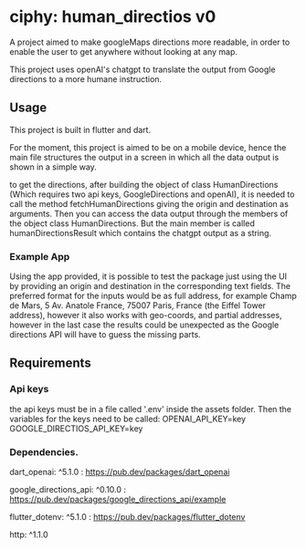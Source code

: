 # ciphy: human_directios v0

A project aimed to make googleMaps directions more readable, in order to enable the user to get anywhere without looking at any map.

This project uses openAI's chatgpt to translate the output from Google directions to a more humane instruction.

## Usage
This project is built in flutter and dart.

For the moment, this project is aimed to be on a mobile device, hence the main file structures the output in a screen in which all the data output is shown in a simple way.

to get the directions, after building the object of class HumanDirections (Which requires two api keys, GoogleDirections and openAI), it is needed to call the method fetchHumanDirections giving the origin and destination as arguments. Then you can access the data output through the members of the object class HumanDirections. But the main member is called humanDirectionsResult which contains the chatgpt output as a string.

### Example App
Using the app provided, it is possible to test the package just using the UI by providing an origin and destination in the corresponding text fields.
The preferred format for the inputs would be as full address, for example Champ de Mars, 5 Av. Anatole France, 75007 Paris, France (the Eiffel Tower address), however it also works with geo-coords, and partial addresses, however in the last case the results could be unexpected as the Google directions API will have to guess the missing parts.

## Requirements
### Api keys
the api keys must be in a file called '.env' inside the assets folder.
Then the variables for the keys need to be called:
OPENAI_API_KEY=key
GOOGLE_DIRECTIOS_API_KEY=key
### Dependencies.
dart_openai: ^5.1.0 : https://pub.dev/packages/dart_openai

google_directions_api: ^0.10.0 : https://pub.dev/packages/google_directions_api/example

flutter_dotenv: ^5.1.0 : https://pub.dev/packages/flutter_dotenv

http:  ^1.1.0
